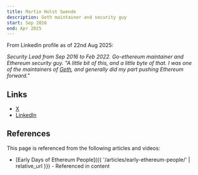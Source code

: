 ```yaml
---
title: Martin Holst Swende
description: Geth maintainer and security guy
start: Sep 2016
end: Apr 2025
---
```


From LinkedIn profile as of 22nd Aug 2025:

*Security Lead from Sep 2016 to Feb 2022.  Go-ethereum maintainer and Ethereum security guy.  "A little bit of this, and a little byte of that. I was one of the maintainers of [Geth](https://github.com/ethereum/go-ethereum/), and generally did my part pushing Ethereum forward."*

## Links
- [X](https://x.com/mhswende)
- [LinkedIn](https://www.linkedin.com/in/martin-holst-swende-a6664/)

## References

This page is referenced from the following articles and videos:

- [Early Days of Ethereum People]({{ '/articles/early-ethereum-people/' | relative_url }}) - Referenced in content